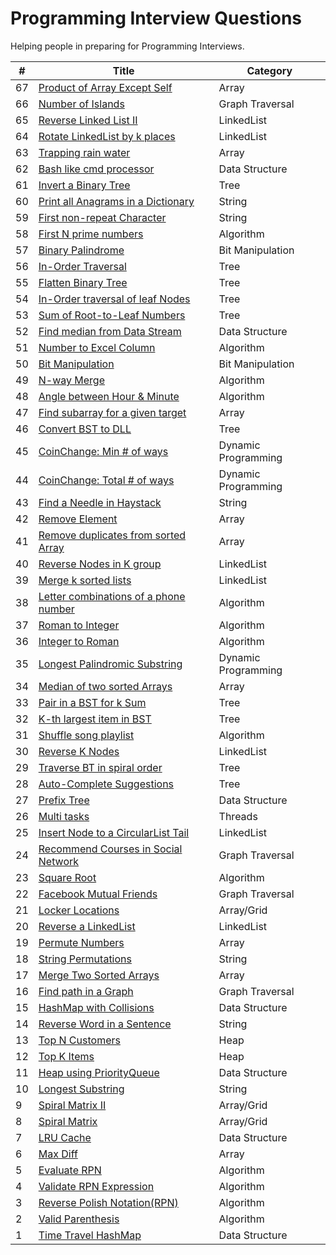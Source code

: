 Programming Interview Questions
===============================
Helping people in preparing for Programming Interviews. 

|#|Title|Category|
|---|-----|---------|
|67|[Product of Array Except Self](./src/array/productOfArray)|Array|
|66|[Number of Islands](./src/graph/numberOfIslands)|Graph Traversal|
|65|[Reverse Linked List II](./src/linkedlist/reverseLinkedListII)|LinkedList|
|64|[Rotate LinkedList by k places](./src/linkedlist/rotateLinkedList)|LinkedList|
|63|[Trapping rain water](./src/array/trappingRainWater)|Array|
|62|[Bash like cmd processor](./src/datastructures/bashCmdProcessor)|Data Structure|
|61|[Invert a Binary Tree](./src/tree/invertBTree)|Tree|
|60|[Print all Anagrams in a Dictionary](./src/string/anagrams)|String|
|59|[First non-repeat Character](./src/string/firstNonRepeatChar)|String|
|58|[First N prime numbers](./src/algorithms/nPrimeNumbers)|Algorithm|
|57|[Binary Palindrome](./src/bit/palindrome)|Bit Manipulation|
|56|[In-Order Traversal](./src/tree/inOrder)|Tree|
|55|[Flatten Binary Tree](./src/tree/flattenBTree)|Tree|
|54|[In-Order traversal of leaf Nodes](./src/tree/leafNodesInOrder)|Tree|
|53|[Sum of Root-to-Leaf Numbers](./src/tree/sumRootToLeafNumbers)|Tree|
|52|[Find median from Data Stream](./src/datastructures/findMedianFromDataStream)|Data Structure|
|51|[Number to Excel Column](./src/algorithms/numberToExcel)|Algorithm|
|50|[Bit Manipulation](./src/bit/bitManipulation)|Bit Manipulation|
|49|[N-way Merge](./src/algorithms/nWayMerge)|Algorithm|
|48|[Angle between Hour & Minute](./src/algorithms/hourAndMinAngle)|Algorithm|
|47|[Find subarray for a given target](./src/array/subArrayWithTarget)|Array|
|46|[Convert BST to DLL](./src/tree/convertBSTtoDLL)|Tree|
|45|[CoinChange: Min # of ways](./src/dp/coinchange/minCoins)|Dynamic Programming|
|44|[CoinChange: Total # of ways](./src/dp/coinchange/totalWays)|Dynamic Programming|
|43|[Find a Needle in Haystack](./src/string/strstr)|String|
|42|[Remove Element](./src/array/removeElement)|Array|
|41|[Remove duplicates from sorted Array](./src/array/removeDuplicatesFromSortedArray)|Array|
|40|[Reverse Nodes in K group](./src/linkedlist/reverseNodesInKGroups)|LinkedList|
|39|[Merge k sorted lists](./src/linkedlist/mergeKSortedLists)|LinkedList|
|38|[Letter combinations of a phone number](./src/algorithms/letterCombinations)|Algorithm|
|37|[Roman to Integer](./src/algorithms/romanToInteger)|Algorithm|
|36|[Integer to Roman](./src/algorithms/integerToRoman)|Algorithm|
|35|[Longest Palindromic Substring](./src/dp/longestPalindromicSubstring)|Dynamic Programming|
|34|[Median of two sorted Arrays](./src/array/medianOf2SortedArrays)|Array|
|33|[Pair in a BST for k Sum](./src/tree/sumKBST)|Tree|
|32|[K-th largest item in BST](./src/tree/kthLargest)|Tree|
|31|[Shuffle song playlist](./src/algorithms/shufflePlayList)|Algorithm|
|30|[Reverse K Nodes](./src/linkedlist/reverseKNodes)|LinkedList|
|29|[Traverse BT in spiral order](./src/tree/traverseBTSpiralOrder)|Tree|
|28|[Auto-Complete Suggestions](./src/tree/autoComplete)|Tree|
|27|[Prefix Tree](./src/datastructures/prefixTree)|Data Structure|
|26|[Multi tasks](./src/threads/multitasks)|Threads|
|25|[Insert Node to a CircularList Tail](./src/linkedlist/addNodeToCircularTail)|LinkedList|
|24|[Recommend Courses in Social Network](./src/graph/recommendedCourses)|Graph Traversal|
|23|[Square Root](./src/algorithms/squareRoot)|Algorithm|
|22|[Facebook Mutual Friends](./src/graph/mutualFriends)|Graph Traversal|
|21|[Locker Locations](./src/array/lockerLocations)|Array/Grid|
|20|[Reverse a LinkedList](./src/linkedlist/reverseList)|LinkedList|
|19|[Permute Numbers](./src/array/permutations)|Array|
|18|[String Permutations](./src/string/permutations)|String|
|17|[Merge Two Sorted Arrays](./src/array/merge2SortedArrays)|Array|
|16|[Find path in a Graph](./src/graph/findPath)|Graph Traversal|
|15|[HashMap with Collisions](./src/datastructures/mapWithCollision)|Data Structure|
|14|[Reverse Word in a Sentence](./src/string/reverseEachWord)|String|
|13|[Top N Customers](./src/heap/topNcustomers)|Heap|
|12|[Top K Items](./src/heap/topk)|Heap|
|11|[Heap using PriorityQueue](./src/datastructures/heapusingqueue)|Data Structure|
|10|[Longest Substring](./src/string/longestsubstr)|String|
|9|[Spiral Matrix II](./src/array/spiralMatrixII)|Array/Grid|
|8|[Spiral Matrix](./src/array/spiralMatrix)|Array/Grid|
|7|[LRU Cache](./src/datastructures/lrucache)|Data Structure|
|6|[Max Diff](./src/array/maxdiff)|Array|
|5|[Evaluate RPN](./src/algorithms/evaluateRPN)|Algorithm|
|4|[Validate RPN Expression](./src/algorithms/validateRPN)|Algorithm|
|3|[Reverse Polish Notation(RPN)](./src/algorithms/rpn)|Algorithm|
|2|[Valid Parenthesis](./src/algorithms/validparenthesis)|Algorithm|
|1|[Time Travel HashMap](./src/datastructures/timetravelmap)|Data Structure|
